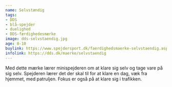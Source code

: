 ```yaml
---
name: Selvstændig
tags:
- DDS
- blå-spejder
- duelighed
- DDS-færdighedesmærke
image: dds-selvstaendig.jpg
age: 8-10
buylink: https://www.spejdersport.dk/faerdighedsmaerke-selvstaendig.aspx
infolink: https://dds.dk/maerke/selvstaendig
---
```

Med dette mærke lærer minispejderen om at klare sig selv og tage vare på sig selv. Spejderen lærer det der skal til for at klare en dag, væk fra hjemmet, med patruljen. Fokus er også på at klare sig i trafikken.